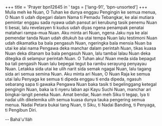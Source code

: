+++
title = 'Prayer bpn12645 in '
tags = ['lang-91', 'bpn-unsorted']
+++
Mulia	meh	ke	Nuan,	O	Tuhan	ke	dunya	enggau
Pengingin ke semua menua, O Nuan ti udah dipegari dalam Nama ti Pemadu Tebangkar, ke alai mutiara pemintar enggau sada nyawa udah pansut ari kerubung tasik penemu Nuan ti besai, lalu revelasyen ti kudus udah diyas ngena penampak penatai matahari rampa-mua Nuan.
Aku minta ari Nuan, ngena Jaku nya ke alai pemendar tanda Nuan udah ditukuh ba utai tempa Nuan lalu testimoni Nuan udah dikamatka ba bala pengasuh Nuan, ngeringka bala mensia Nuan ba utai ke alai nama Pengawa deka manchar dalam perintah Nuan, tikas kuasa Nuan deka ditanam ba bala pengasuh Nuan, lalu tambai lalau Nuan deka ditegika di selampur perintah Nuan.
O Tuhan aku! Nuan meda sida bepagut ba tali pengasih Nuan lalu bepegai tegut ba rambu serayung penyayau Nuan. Letakka sida utai ke ulih narit sida semak ngagai Nuan, lalu tagang sida ari semua semina Nuan.
Aku minta ari Nuan, O Nuan Raja ke semua utai lalu Penyaga ke semua ti dipeda enggau ti enda dipeda, ngasuh sebarang sapa ti gawaka Pengawa Nuan baka tasik ti begelinggang ketegal pengingin Nuan, baka ia ti nyeru laban api Kayu Suchi Nuan, manchar ari bingkai-langit peneka Nuan. Amat bendar, Nuan meh Siku ti tegap, Iya ti nadai ulih dikelemika ulih semua kuasa dunya tauka pengering semua menua. Nadai Petara bukai tang Nuan, ti Siku, ti Nadai Banding, ti Penyaga, ti Pengibun Diri.

-- Bahá'u'lláh
